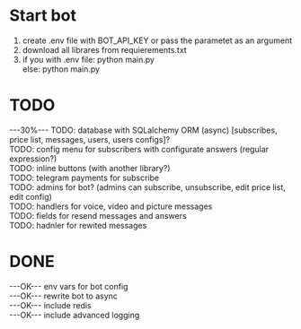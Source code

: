 # Start bot  
1. create .env file with BOT_API_KEY or pass the parametet as an argument
2. download all librares from requierements.txt
3. if you with .env file: python main.py  
else: python main.py <your bot token>
# TODO
---30%--- TODO: database with SQLalchemy ORM (async) [subscribes, price list, messages, users, users configs]?  
TODO: config menu for subscribers with configurate answers (regular expression?)  
TODO: inline buttons (with another library?)  
TODO: telegram payments for subscribe  
TODO: admins for bot? (admins can subscribe, unsubscribe, edit price list, edit config)  
TODO: handlers for voice, video and picture messages  
TODO: fields for resend messages and answers  
TODO: hadnler for rewited messages  
# DONE  
---OK--- env vars for bot config  
---OK--- rewrite bot to async  
---OK--- include redis  
---OK--- include advanced logging  
